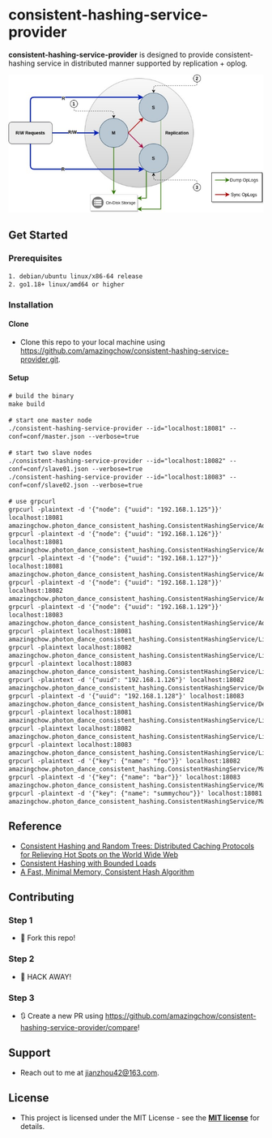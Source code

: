 # consistent-hashing-service-provider

**consistent-hashing-service-provider** is designed to provide consistent-hashing service in distributed manner supported by replication + oplog.

![](doc/arch.jpeg) 

## Get Started

### Prerequisites

```text
1. debian/ubuntu linux/x86-64 release
2. go1.18+ linux/amd64 or higher
```

### Installation

#### Clone

* Clone this repo to your local machine using https://github.com/amazingchow/consistent-hashing-service-provider.git.

#### Setup

```shell
# build the binary
make build

# start one master node
./consistent-hashing-service-provider --id="localhost:18081" --conf=conf/master.json --verbose=true

# start two slave nodes
./consistent-hashing-service-provider --id="localhost:18082" --conf=conf/slave01.json --verbose=true
./consistent-hashing-service-provider --id="localhost:18083" --conf=conf/slave02.json --verbose=true

# use grpcurl
grpcurl -plaintext -d '{"node": {"uuid": "192.168.1.125"}}' localhost:18081 amazingchow.photon_dance_consistent_hashing.ConsistentHashingService/Add
grpcurl -plaintext -d '{"node": {"uuid": "192.168.1.126"}}' localhost:18081 amazingchow.photon_dance_consistent_hashing.ConsistentHashingService/Add
grpcurl -plaintext -d '{"node": {"uuid": "192.168.1.127"}}' localhost:18081 amazingchow.photon_dance_consistent_hashing.ConsistentHashingService/Add
grpcurl -plaintext -d '{"node": {"uuid": "192.168.1.128"}}' localhost:18082 amazingchow.photon_dance_consistent_hashing.ConsistentHashingService/Add
grpcurl -plaintext -d '{"node": {"uuid": "192.168.1.129"}}' localhost:18083 amazingchow.photon_dance_consistent_hashing.ConsistentHashingService/Add
grpcurl -plaintext localhost:18081 amazingchow.photon_dance_consistent_hashing.ConsistentHashingService/List
grpcurl -plaintext localhost:18082 amazingchow.photon_dance_consistent_hashing.ConsistentHashingService/List
grpcurl -plaintext localhost:18083 amazingchow.photon_dance_consistent_hashing.ConsistentHashingService/List
grpcurl -plaintext -d '{"uuid": "192.168.1.126"}' localhost:18082 amazingchow.photon_dance_consistent_hashing.ConsistentHashingService/Delete
grpcurl -plaintext -d '{"uuid": "192.168.1.128"}' localhost:18083 amazingchow.photon_dance_consistent_hashing.ConsistentHashingService/Delete
grpcurl -plaintext localhost:18081 amazingchow.photon_dance_consistent_hashing.ConsistentHashingService/List
grpcurl -plaintext localhost:18082 amazingchow.photon_dance_consistent_hashing.ConsistentHashingService/List
grpcurl -plaintext localhost:18083 amazingchow.photon_dance_consistent_hashing.ConsistentHashingService/List
grpcurl -plaintext -d '{"key": {"name": "foo"}}' localhost:18082 amazingchow.photon_dance_consistent_hashing.ConsistentHashingService/MapKey
grpcurl -plaintext -d '{"key": {"name": "bar"}}' localhost:18083 amazingchow.photon_dance_consistent_hashing.ConsistentHashingService/MapKey
grpcurl -plaintext -d '{"key": {"name": "summychou"}}' localhost:18081 amazingchow.photon_dance_consistent_hashing.ConsistentHashingService/MapKey
```

## Reference

* [Consistent Hashing and Random Trees: Distributed Caching Protocols for Relieving Hot Spots on the World Wide Web](https://www.akamai.com/us/en/multimedia/documents/technical-publication/consistent-hashing-and-random-trees-distributed-caching-protocols-for-relieving-hot-spots-on-the-world-wide-web-technical-publication.pdf)
* [Consistent Hashing with Bounded Loads](https://arxiv.org/pdf/1608.01350.pdf)
* [A Fast, Minimal Memory, Consistent Hash Algorithm](https://arxiv.org/pdf/1406.2294.pdf)

## Contributing

### Step 1

* 🍴 Fork this repo!

### Step 2

* 🔨 HACK AWAY!

### Step 3

* 🔃 Create a new PR using https://github.com/amazingchow/consistent-hashing-service-provider/compare!

## Support

* Reach out to me at <jianzhou42@163.com>.

## License

* This project is licensed under the MIT License - see the **[MIT license](http://opensource.org/licenses/mit-license.php)** for details.
